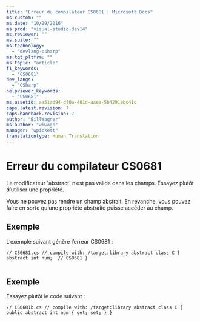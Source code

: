 ```yaml
---
title: "Erreur du compilateur CS0681 | Microsoft Docs"
ms.custom: ""
ms.date: "10/29/2016"
ms.prod: "visual-studio-dev14"
ms.reviewer: ""
ms.suite: ""
ms.technology: 
  - "devlang-csharp"
ms.tgt_pltfrm: ""
ms.topic: "article"
f1_keywords: 
  - "CS0681"
dev_langs: 
  - "CSharp"
helpviewer_keywords: 
  - "CS0681"
ms.assetid: aa51ad94-df0a-481d-aaea-5b4291ebc41c
caps.latest.revision: 7
caps.handback.revision: 7
author: "BillWagner"
ms.author: "wiwagn"
manager: "wpickett"
translationtype: Human Translation
---
```

# Erreur du compilateur CS0681
Le modificateur 'abstract' n’est pas valide dans les champs. Essayez plutôt d’utiliser une propriété.  
  
 Vous ne pouvez pas rendre un champ abstrait. En revanche, vous pouvez faire en sorte qu’une propriété abstraite puisse accéder au champ.  
  
## Exemple  
 L’exemple suivant génère l’erreur CS0681 :  
  
```  
// CS0681.cs // compile with: /target:library abstract class C { abstract int num;  // CS0681 }  
  
```  
  
## Exemple  
 Essayez plutôt le code suivant :  
  
```  
// CS0681b.cs // compile with: /target:library abstract class C { public abstract int num { get; set; } }  
```